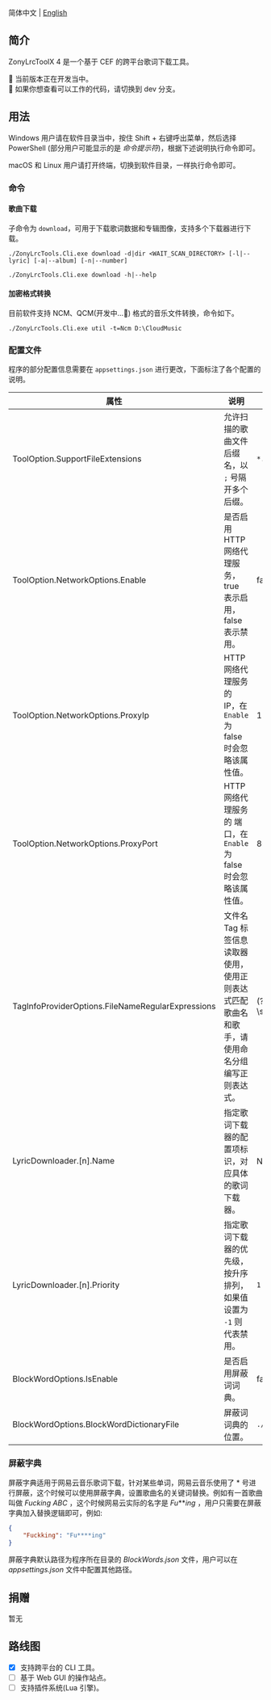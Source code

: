 简体中文 | [English](./en_US.md)

## 简介

ZonyLrcToolX 4 是一个基于 CEF 的跨平台歌词下载工具。

🚧 当前版本正在开发当中。  
🚧 如果你想查看可以工作的代码，请切换到 dev 分支。

## 用法

Windows 用户请在软件目录当中，按住 Shift + 右键呼出菜单，然后选择 PowerShell (部分用户可能显示的是 *命令提示符*)，根据下述说明执行命令即可。

macOS 和 Linux 用户请打开终端，切换到软件目录，一样执行命令即可。

### 命令

#### 歌曲下载

子命令为 `download`，可用于下载歌词数据和专辑图像，支持多个下载器进行下载。

```shell
./ZonyLrcTools.Cli.exe download -d|dir <WAIT_SCAN_DIRECTORY> [-l|--lyric] [-a|--album] [-n|--number]

./ZonyLrcTools.Cli.exe download -h|--help
```

#### 加密格式转换

目前软件支持 NCM、QCM(开发中...🚧) 格式的音乐文件转换，命令如下。

```shell
./ZonyLrcTools.Cli.exe util -t=Ncm D:\CloudMusic
```

### 配置文件

程序的部分配置信息需要在 `appsettings.json` 进行更改，下面标注了各个配置的说明。

| 属性                                              | 说明                                                         | 示例值                          |
| ------------------------------------------------- | ------------------------------------------------------------ | ------------------------------- |
| ToolOption.SupportFileExtensions                  | 允许扫描的歌曲文件后缀名，以 `;` 号隔开多个后缀。            | `*.mp3;*.flac`                  |
| ToolOption.NetworkOptions.Enable                  | 是否启用 HTTP 网络代理服务，true 表示启用，false 表示禁用。  | false                           |
| ToolOption.NetworkOptions.ProxyIp                 | HTTP 网络代理服务的 IP，在 `Enable` 为 false 时会忽略该属性值。 | 127.0.0.1                       |
| ToolOption.NetworkOptions.ProxyPort               | HTTP 网络代理服务的 端口，在 `Enable` 为 false 时会忽略该属性值。 | 8080                            |
| TagInfoProviderOptions.FileNameRegularExpressions | 文件名 Tag 标签信息读取器使用，使用正则表达式匹配歌曲名和歌手，请使用命名分组编写正则表达式。 | (?'artist'.+)\\s-\\s(?'name'.+) |
| LyricDownloader.[n].Name                          | 指定歌词下载器的配置项标识，对应具体的歌词下载器。           | NetEase 或 QQ                   |
| LyricDownloader.[n].Priority                      | 指定歌词下载器的优先级，按升序排列，如果值设置为 `-1` 则代表禁用。 | `1`                             |
| BlockWordOptions.IsEnable                         | 是否启用屏蔽词词典。                                         | false                           |
| BlockWordOptions.BlockWordDictionaryFile          | 屏蔽词词典的位置。                                           | `./BlockWords.json`             |

### 屏蔽字典

屏蔽字典适用于网易云音乐歌词下载，针对某些单词，网易云音乐使用了 * 号进行屏蔽，这个时候可以使用屏蔽字典，设置歌曲名的关键词替换。例如有一首歌曲叫做 *Fucking ABC* ，这个时候网易云实际的名字是 *Fu****ing* ，用户只需要在屏蔽字典加入替换逻辑即可，例如:

```json
{
    "Fuckking": "Fu****ing"
}
```

屏蔽字典默认路径为程序所在目录的 *BlockWords.json* 文件，用户可以在 *appsettings.json* 文件中配置其他路径。

## 捐赠

暂无

## 路线图

- [x] 支持跨平台的 CLI 工具。
- [ ] 基于 Web GUI 的操作站点。
- [ ] 支持插件系统(Lua 引擎)。
